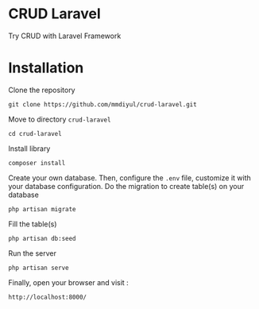# CRUD Laravel
Try CRUD with Laravel Framework

# Installation
Clone the repository
```
git clone https://github.com/mmdiyul/crud-laravel.git
```
Move to directory `crud-laravel`
```
cd crud-laravel
```
Install library
```
composer install
```
Create your own database. Then, configure the `.env` file,  customize it with your database configuration.
Do the migration to create table(s) on your database
```
php artisan migrate
```
Fill the table(s)
```
php artisan db:seed
```
Run the server
```
php artisan serve
```
Finally, open your browser and visit :
```
http://localhost:8000/
```
